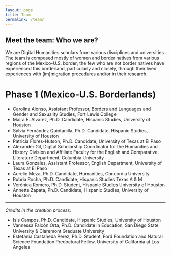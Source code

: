 ```yaml
---
layout: page
title: Team
permalink: /team/
---
```

## Meet the team: Who we are?

We are Digital Humanities scholars from various disciplines and universities. The team is composed mostly of women and border natives from various regions of the Mexico-U.S. border; the few who are not border natives have experienced this borderland, particularly and closely, through their lived experiences with (im)migration procedures and/or in their research.

<h1>Phase 1 (Mexico-U.S. Borderlands)</h1>

<ul>
<li>Carolina Alonso, Assistant Professor, Borders and Languages and Gender and Sexuality Studies, Fort Lewis College</li>
<li>Maira E. Álvarez, Ph.D. Candidate, Hispanic Studies, University of Houston</li>
<li>Sylvia Fernández Quintanilla, Ph.D. Candidate, Hispanic Studies, University of Houston</li>
<li>Patricia Flores-Hutson, Ph.D. Candidate, University of Texas at El Paso</li>
<li>Alexander Gil, Digital Scholarship Coordinator for the Humanities and History Division and Affiliate Faculty for the English and Comparative Literature Department, Columbia University</li>
<li>Laura Gonzales, Assistant Professor, English Department, University of Texas at El Paso</li>
<li>Aurelio Meza, Ph.D. Candidate, Humanities, Concordia University</li>
<li>Rubria Rocha, Ph.D. Candidate, Hispanic Studies Texas A & M</li>
<li>Verónica Romero, Ph.D. Student, Hispanic Studies University of Houston</li>
<li>Annette Zapata, Ph.D. Candidate, Hispanic Studies, University of Houston</li>
</ul>

---
<em>Credits in the creation process:</em>
<ul>
<li>Isis Campos, Ph.D. Candidate, Hispanic Studies, University of Houston</li>
<li>Vannessa Falcón Orta, Ph.D. Candidate in Education, San Diego State University & Claremont Graduate University</li>
<li>Estefanía Castañeda Perez, Ph.D. Student, Ford Foundation and Natural Science Foundation Predoctoral Fellow, University of California at Los Angeles</li>
